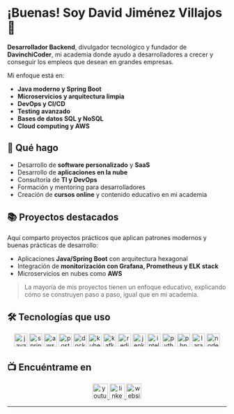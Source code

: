 # ¡Buenas! Soy David Jiménez Villajos 👋

**Desarrollador Backend**, divulgador tecnológico y fundador de **DavinchiCoder**, mi academia donde ayudo a desarrolladores a crecer y conseguir los empleos que desean en grandes empresas.

Mi enfoque está en:

- **Java moderno y Spring Boot**  
- **Microservicios y arquitectura limpia**  
- **DevOps y CI/CD**  
- **Testing avanzado**  
- **Bases de datos SQL y NoSQL**  
- **Cloud computing y AWS**  

## 🚀 Qué hago

- Desarrollo de **software personalizado** y **SaaS**  
- Desarrollo de **aplicaciones en la nube**  
- Consultoría de **TI y DevOps**  
- Formación y mentoring para desarrolladores  
- Creación de **cursos online** y contenido educativo en mi academia  

## 📚 Proyectos destacados

Aquí comparto proyectos prácticos que aplican patrones modernos y buenas prácticas de desarrollo:

- Aplicaciones **Java/Spring Boot** con arquitectura hexagonal  
- Integración de **monitorización con Grafana, Prometheus y ELK stack**  
- Microservicios en nubes como **AWS**  

> La mayoría de mis proyectos tienen un enfoque educativo, explicando cómo se construyen paso a paso, igual que en mi academia.

## 🛠 Tecnologías que uso

<div align="center">
  <img src="https://cdn.jsdelivr.net/gh/devicons/devicon/icons/java/java-original.svg" height="30" alt="java logo" />
  <img src="https://cdn.jsdelivr.net/gh/devicons/devicon@latest/icons/spring/spring-original.svg" height="30" alt="spring logo" />
  <img src="https://cdn.jsdelivr.net/gh/devicons/devicon@latest/icons/amazonwebservices/amazonwebservices-original-wordmark.svg" height="30" alt="aws logo" />
  <img src="https://cdn.jsdelivr.net/gh/devicons/devicon/icons/postgresql/postgresql-original.svg" height="30" alt="postgresql logo" />
  <img src="https://cdn.jsdelivr.net/gh/devicons/devicon/icons/docker/docker-original.svg" height="30" alt="docker logo" />
  <img src="https://cdn.jsdelivr.net/gh/devicons/devicon/icons/kubernetes/kubernetes-plain.svg" height="30" alt="kubernetes logo" />
  <img src="https://cdn.jsdelivr.net/gh/devicons/devicon@latest/icons/apachekafka/apachekafka-original.svg" height="30" alt="kafka logo" />
  <img src="https://cdn.jsdelivr.net/gh/devicons/devicon/icons/redis/redis-original.svg" height="30" alt="redis logo" />
  <img src="https://cdn.jsdelivr.net/gh/devicons/devicon@latest/icons/githubactions/githubactions-original.svg" height="30" alt="jenkins logo" />
  <img src="https://cdn.jsdelivr.net/gh/devicons/devicon/icons/intellij/intellij-original.svg" height="30" alt="intellij logo" />
  <img src="https://cdn.jsdelivr.net/gh/devicons/devicon/icons/python/python-original.svg" height="30" alt="python logo" />
  <img src="https://cdn.jsdelivr.net/gh/devicons/devicon/icons/php/php-original.svg" height="30" alt="php logo" />
  <img src="https://cdn.jsdelivr.net/gh/devicons/devicon@latest/icons/laravel/laravel-original.svg" height="30" alt="laravel logo" />
  <img src="https://cdn.jsdelivr.net/gh/devicons/devicon/icons/nodejs/nodejs-original.svg" height="30" alt="nodejs logo" />
</div>

## 📺 Encuéntrame en

<div align="center">
  <a href="https://www.youtube.com/@davinchicoder" target="_blank">
    <img src="https://img.shields.io/static/v1?message=Youtube&logo=youtube&label=&color=FF0000&logoColor=white&labelColor=&style=for-the-badge" height="35" alt="youtube logo" />
  </a>
  <a href="https://www.linkedin.com/in/david-linkdin/" target="_blank">
    <img src="https://img.shields.io/static/v1?message=LinkedIn&logo=linkedin&label=&color=0077B5&logoColor=white&labelColor=&style=for-the-badge" height="35" alt="linkedin logo" />
  </a>
  <a href="https://davinchicoder.dev/" target="_blank">
    <img src="https://img.shields.io/static/v1?message=Website&logo=icloud&label=&color=0077B5&logoColor=white&labelColor=&style=for-the-badge" height="35" alt="website logo" />
  </a>
</div>

---
